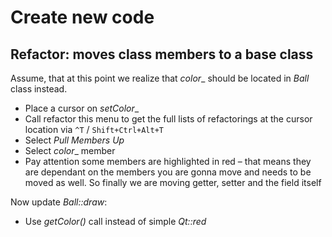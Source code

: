 # Create new code

## Refactor: moves class members to a base class
Assume, that at this point we realize that _color__ should be located in _Ball_ class instead. 
* Place a cursor on _setColor__
* Call refactor this menu to get the full lists of refactorings at the cursor location via `^T` / `Shift+Ctrl+Alt+T`
* Select _Pull Members Up_
* Select _color__ member
* Pay attention some members are highlighted in red – that means they are dependant on the members you are gonna move and needs to be moved as well. So finally we are moving getter, setter and the field itself

Now update _Ball::draw_:
* Use _getColor()_ call instead of simple _Qt::red_
